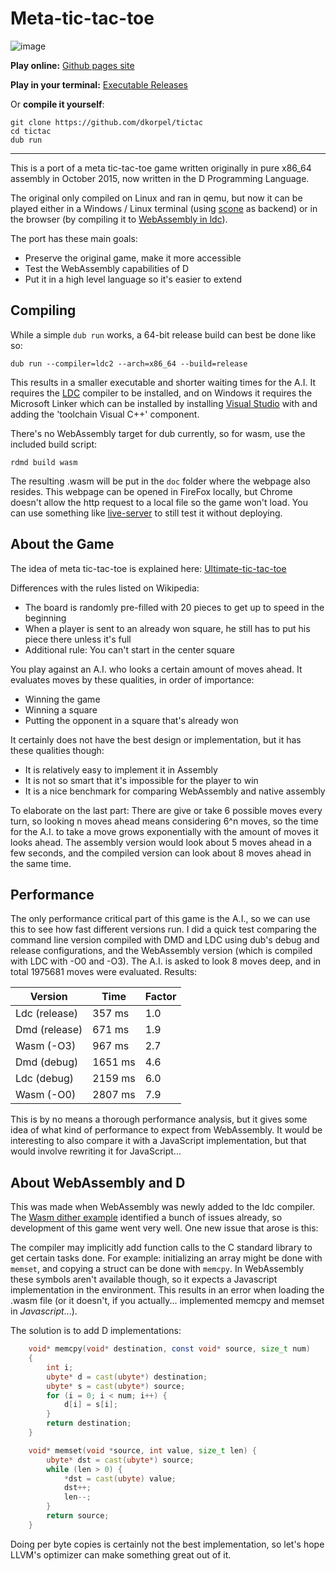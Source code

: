 # Meta-tic-tac-toe

![image](https://user-images.githubusercontent.com/14114684/44422238-eae4e100-a582-11e8-94d0-acc3f534b907.png)

**Play online:** [Github pages site](https://dkorpel.github.io/tictac/)

**Play in your terminal:** [Executable Releases](https://github.com/dkorpel/tictac/releases)

Or **compile it yourself**:
```
git clone https://github.com/dkorpel/tictac
cd tictac
dub run
```

---

This is a port of a meta tic-tac-toe game written originally in pure x86_64 assembly in October 2015, now written in the D Programming Language. 

The original only compiled on Linux and ran in qemu, but now it can be played either in a Windows / Linux terminal (using [scone](https://github.com/vladdeSV/scone) as backend) or in the browser (by compiling it to [WebAssembly in ldc](https://wiki.dlang.org/Generating_WebAssembly_with_LDC)). 

The port has these main goals:
- Preserve the original game, make it more accessible
- Test the WebAssembly capabilities of D
- Put it in a high level language so it's easier to extend


## Compiling

While a simple `dub run` works, a 64-bit release build can best be done like so:
```
dub run --compiler=ldc2 --arch=x86_64 --build=release
```

This results in a smaller executable and shorter waiting times for the A.I.
It requires the [LDC](https://github.com/ldc-developers/ldc/) compiler to be installed, and on Windows it requires the Microsoft Linker which can be installed by installing [Visual Studio](https://visualstudio.microsoft.com/) with and adding the 'toolchain Visual C++' component.

There's no WebAssembly target for dub currently, so for wasm, use the included build script:
```
rdmd build wasm
```
The resulting .wasm will be put in the `doc` folder where the webpage also resides.
This webpage can be opened in FireFox locally, but Chrome doesn't allow the http request to a local file so the game won't load. You can use something like [live-server](https://www.npmjs.com/package/live-server) to still test it without deploying. 

## About the Game
The idea of meta tic-tac-toe is explained here: [Ultimate-tic-tac-toe](https://en.wikipedia.org/wiki/Ultimate_tic-tac-toe) 

Differences with the rules listed on Wikipedia:
- The board is randomly pre-filled with 20 pieces to get up to speed in the beginning
- When a player is sent to an already won square, he still has to put his piece there unless it's full
- Additional rule: You can't start in the center square

You play against an A.I. who looks a certain amount of moves ahead.
It evaluates moves by these qualities, in order of importance:
- Winning the game
- Winning a square
- Putting the opponent in a square that's already won

It certainly does not have the best design or implementation, but it has these qualities though:
- It is relatively easy to implement it in Assembly
- It is not so smart that it's impossible for the player to win
- It is a nice benchmark for comparing WebAssembly and native assembly

To elaborate on the last part: There are give or take 6 possible moves every turn, so looking n moves ahead means considering 6^n moves, so the time for the A.I. to take a move grows exponentially with the amount of moves it looks ahead. The assembly version would look about 5 moves ahead in a few seconds, and the compiled version can look about 8 moves ahead in the same time.

## Performance

The only performance critical part of this game is the A.I., so we can use this to see how fast different versions run. 
I did a quick test comparing the command line version compiled with DMD and LDC using dub's debug and release configurations, and the WebAssembly version (which is compiled with LDC with -O0 and -O3). The A.I. is asked to look 8 moves deep, and in total 1975681 moves were evaluated. Results:

| Version       | Time    | Factor |
|---------------|---------|--------|
| Ldc (release) |  357 ms | 1.0    |
| Dmd (release) |  671 ms | 1.9    |
| Wasm (-O3)    |  967 ms | 2.7    |
| Dmd (debug)   | 1651 ms | 4.6    |
| Ldc (debug)   | 2159 ms | 6.0    |
| Wasm (-O0)    | 2807 ms | 7.9    |

This is by no means a thorough performance analysis, but it gives some idea of what kind of performance to expect from WebAssembly. It would be interesting to also compare it with a JavaScript implementation, but that would involve rewriting it for JavaScript...

## About WebAssembly and D

This was made when WebAssembly was newly added to the ldc compiler.
The [Wasm dither example](https://github.com/allen-garvey/wasm-dither-example) identified a bunch of issues already, so development of this game went very well. One new issue that arose is this:

The compiler may implicitly add function calls to the C standard library to get certain tasks done. For example: initializing an array might be done with `memset`, and copying a struct can be done with `memcpy`. In WebAssembly these symbols aren't available though, so it expects a Javascript implementation in the environment. This results in an error when loading the .wasm file (or it doesn't, if you actually... implemented memcpy and memset in *Javascript*...).

The solution is to add D implementations:
```D
	void* memcpy(void* destination, const void* source, size_t num)
	{
		int i;
		ubyte* d = cast(ubyte*) destination;
		ubyte* s = cast(ubyte*) source;
		for (i = 0; i < num; i++) {
			d[i] = s[i];
		}
		return destination;
	}

	void* memset(void *source, int value, size_t len) {
		ubyte* dst = cast(ubyte*) source;
		while (len > 0) {
			*dst = cast(ubyte) value;
			dst++;
			len--;
		}
		return source;
	}
```
Doing per byte copies is certainly not the best implementation, so let's hope LLVM's optimizer can make something great out of it.
